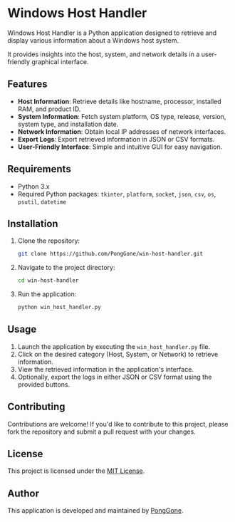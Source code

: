 # Windows Host Handler

Windows Host Handler is a Python application designed to retrieve and display various information about a Windows host system.

It provides insights into the host, system, and network details in a user-friendly graphical interface.

## Features

- **Host Information**: Retrieve details like hostname, processor, installed RAM, and product ID.
- **System Information**: Fetch system platform, OS type, release, version, system type, and installation date.
- **Network Information**: Obtain local IP addresses of network interfaces.
- **Export Logs**: Export retrieved information in JSON or CSV formats.
- **User-Friendly Interface**: Simple and intuitive GUI for easy navigation.

## Requirements

- Python 3.x
- Required Python packages: `tkinter`, `platform`, `socket`, `json`, `csv`, `os`, `psutil`, `datetime`

## Installation

1. Clone the repository:
   ```bash
   git clone https://github.com/PongGone/win-host-handler.git
   ```

2. Navigate to the project directory:
   ```bash
   cd win-host-handler
   ```

3. Run the application:
   ```bash
   python win_host_handler.py
   ```

## Usage

1. Launch the application by executing the `win_host_handler.py` file.
2. Click on the desired category (Host, System, or Network) to retrieve information.
3. View the retrieved information in the application's interface.
4. Optionally, export the logs in either JSON or CSV format using the provided buttons.

## Contributing

Contributions are welcome! If you'd like to contribute to this project, please fork the repository and submit a pull request with your changes.

## License

This project is licensed under the [MIT License](LICENSE).

## Author

This application is developed and maintained by [PongGone](https://github.com/PongGone).

